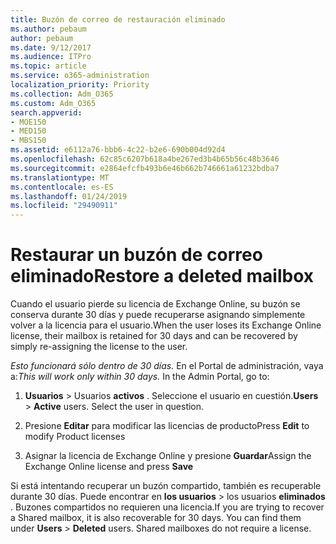 ```yaml
---
title: Buzón de correo de restauración eliminado
ms.author: pebaum
author: pebaum
ms.date: 9/12/2017
ms.audience: ITPro
ms.topic: article
ms.service: o365-administration
localization_priority: Priority
ms.collection: Adm_O365
ms.custom: Adm_O365
search.appverid:
- MOE150
- MED150
- MBS150
ms.assetid: e6112a76-bbb6-4c22-b2e6-690b004d92d4
ms.openlocfilehash: 62c85c6207b618a4be267ed3b4b65b56c48b3646
ms.sourcegitcommit: e2864efcfb493b6e46b662b746661a61232bdba7
ms.translationtype: MT
ms.contentlocale: es-ES
ms.lasthandoff: 01/24/2019
ms.locfileid: "29490911"
---
```

# <a name="restore-a-deleted-mailbox"></a><span data-ttu-id="0c3f0-102">Restaurar un buzón de correo eliminado</span><span class="sxs-lookup"><span data-stu-id="0c3f0-102">Restore a deleted mailbox</span></span>

<span data-ttu-id="0c3f0-103">Cuando el usuario pierde su licencia de Exchange Online, su buzón se conserva durante 30 días y puede recuperarse asignando simplemente volver a la licencia para el usuario.</span><span class="sxs-lookup"><span data-stu-id="0c3f0-103">When the user loses its Exchange Online license, their mailbox is retained for 30 days and can be recovered by simply re-assigning the license to the user.</span></span>
  
 <span data-ttu-id="0c3f0-p101">*Esto funcionará sólo dentro de 30 días.*  En el Portal de administración, vaya a:</span><span class="sxs-lookup"><span data-stu-id="0c3f0-p101">*This will work only within 30 days.*  In the Admin Portal, go to:</span></span> 
  
1. <span data-ttu-id="0c3f0-p102">**Usuarios** \> Usuarios **activos** . Seleccione el usuario en cuestión.</span><span class="sxs-lookup"><span data-stu-id="0c3f0-p102">**Users** \> **Active** users. Select the user in question.</span></span> 
    
2. <span data-ttu-id="0c3f0-108">Presione **Editar** para modificar las licencias de producto</span><span class="sxs-lookup"><span data-stu-id="0c3f0-108">Press **Edit** to modify Product licenses</span></span> 
    
3. <span data-ttu-id="0c3f0-109">Asignar la licencia de Exchange Online y presione **Guardar**</span><span class="sxs-lookup"><span data-stu-id="0c3f0-109">Assign the Exchange Online license and press **Save**</span></span>
    
<span data-ttu-id="0c3f0-p103">Si está intentando recuperar un buzón compartido, también es recuperable durante 30 días. Puede encontrar en **los usuarios** \> los usuarios **eliminados** . Buzones compartidos no requieren una licencia.</span><span class="sxs-lookup"><span data-stu-id="0c3f0-p103">If you are trying to recover a Shared mailbox, it is also recoverable for 30 days. You can find them under **Users** \> **Deleted** users. Shared mailboxes do not require a license.</span></span> 
  


